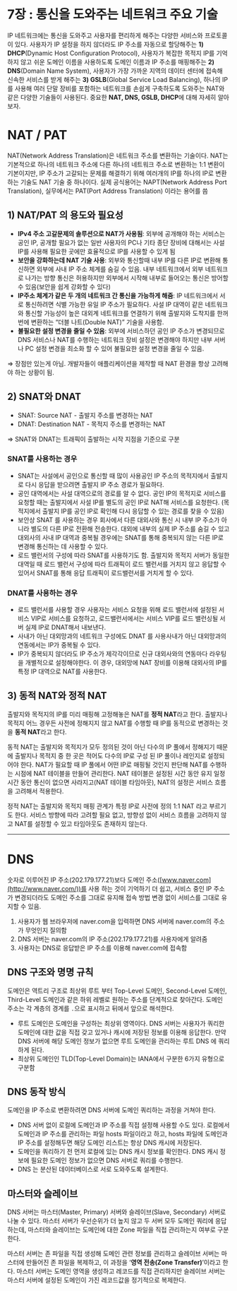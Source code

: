 # 7장 : 통신을 도와주는 네트워크 주요 기술

IP 네트워크에는 통신을 도와주고 사용자를 편리하게 해주는 다양한 서비스와 프로토콜이 있다.
사용자가 IP 설정을 하지 않더라도 IP 주소를 자동으로 할당해주는 **1) DHCP**(Dynamic Host Configuration Protocol), 사용자가 복잡한 목적지 IP를 기억하지 않고 쉬운 도메인 이름을 사용하도록 도메인 이름과 IP 주소를 매핑해주는 **2) DNS**(Domain Name System), 사용자가 가장 가까운 지역의 데이터 센터에 접속해 신속한 서비스를 받게 해주는 **3) GSLB**(Global Service Load Balancing), 하나의 IP를 사용해 여러 단말 장비를 포함하는 네트워크를 손쉽게 구축하도록 도와주는 NAT와 같은 다양한 기술들이 사용된다.
중요한 **NAT, DNS, GSLB, DHCP**에 대해 자세히 알아보자.

# NAT / PAT

NAT(Network Address Translation)은 네트워크 주소를 변환하는 기술이다. NAT는 기본적으로 하나의 네트워크 주소에 다른 하나의 네트워크 주소로 변환하는 1:1 변환이 기본이지만, IP 주소가 고갈되는 문제를 해결하기 위해 여러개의 IP를 하나의 IP로 변환하는 기술도 NAT 기술 중 하나이다. 실제 공식용어는 NAPT(Network Address Port Translation), 실무에서는 PAT(Port Address Translation) 이라는 용어를 씀

## 1) NAT/PAT 의 용도와 필요성

- **IPv4 주소 고갈문제의 솔루션으로 NAT가 사용됨**: 외부에 공개해야 하는 서비스는 공인 IP, 공개할 필요가 없는 일반 사용자의 PC나 기타 종단 장비에 대해서는 사설 IP를 사용해 필요한 곳에만 효율적으로 IP를 사용할 수 있게 됨
- **보안을 강화하는데 NAT 기술 사용**: 외부와 통신할때 내부 IP를 다른 IP로 변환해 통신하면 외부에 사내 IP 주소 체계를 숨길 수 있음. 내부 네트워크에서 외부 네트워크로 나가는 방향 통신은 허용하지만 외부에서 시작해 내부로 들어오는 통신은 방어할 수 있음(보안을 쉽게 강화할 수 있다)
- **IP주소 체계가 같은 두 개의 네트워크 간 통신을 가능하게 해줌**: IP 네트워크에서 서로 통신하려면 식별 가능한 유일 IP 주소가 필요하다. 사설 IP 대역이 같은 네트워크와 통신할 가능성이 높은 대외계 네트워크를 연결하기 위해 출발지와 도착지를 한꺼번에 변환하는 “더블 나트(Double NAT)” 기술을 사용함.
- **불필요한 설정 변경을 줄일 수 있음**:  외부에 서비스하던 공인 IP 주소가 변경되므로 DNS 서비스나 NAT를 수행하는 네트워크 장비 설정은 변경해야 하지만 내부 서버나 PC 설정 변경을 최소화 할 수 있어 불필요한 설정 변경을 줄일 수 있음.

⇒ 장점만 있는게 아님. 개발자들이 애플리케이션을 제작할 때 NAT 환경을 항상 고려해야 하는 상황이 됨.

## 2) SNAT와 DNAT

- SNAT: Source NAT - 출발지 주소를 변경하는 NAT
- DNAT: Destination NAT - 목적지 주소를 변경하는 NAT

⇒ SNAT와 DNAT는 트래픽이 출발하는 시작 지점을 기준으로 구분

### SNAT를 사용하는 경우

- SNAT는 사설에서 공인으로 통신할 때 많이 사용공인 IP 주소의 목적지에서 출발지로 다시 응답을 받으려면 출발지 IP 주소 경로가 필요하다.
- 공인 대역에서는 사설 대역으로의 경로를 알 수 없다. 공인 IP의 목적지로 서비스를 요청할 때는 출발지에서 사설 IP를 별도의 공인 IP로 NAT해 서비스를 요청한다. (목적지에서 출발지 IP를 공인 IP로 확인해 다시 응답할 수 있는 경로를 찾을 수 있음)
- 보안상 SNAT 를 사용하는 경우 회사에서 다른 대외사와 통신 시 내부 IP 주소가 아니라 별도의 다른 IP로 전환해 전송한다. 대외에 내부의 실제 IP 주소를 숨길 수 있고 대외사의 사내 IP 대역과 중복될 경우에는 SNAT를 통해 중복되지 않는 다른 IP로 변경해 통신하는 데 사용할 수 있다.
- 로드 밸런서의 구성에 따라 SNAT를 사용하기도 함. 출발지와 목적지 서버가 동일한 대역일 때 로드 밸런서 구성에 따라 트래픽이 로드 밸런서를 거치지 않고 응답할 수 있어서 SNAT를 통해 응답 트래픽이 로드밸런서를 거치게 할 수 있다.

### DNAT를 사용하는 경우

- 로드 밸런서를 사용할 경우 사용자는 서비스 요청을 위해 로드 밸런서에 설정된 서비스 VIP로 서비스를 요청하고, 로드밸런서에서는 서비스 VIP를 로드 밸런싱될 서버 실제 IP로 DNAT해서 내보낸다.
- 사내가 아닌 대외망과의 네트워크 구성에도 DNAT 를 사용사내가 아닌 대외망과의 연동에서는 IP가 중복될 수 있다.
- IP가 중복되지 않더라도 IP 주소가 제각각이므로 신규 대외사와의 연동마다 라우팅을 개별적으로 설정해야한다. 이 경우, 대외망에 NAT 장비를 이용해 대외사의 IP를 특정 IP 대역으로 NAT를 사용한다.

## 3) 동적 NAT와 정적 NAT

출발지와 목적지의 IP를 미리 매핑해 고정해놓은 NAT를 **정적 NAT**라고 한다. 출발지나 목적지 어느 경우든 사전에 정해지지 않고 NAT를 수행할 때 IP를 동적으로 변경하는 것을 **동적 NAT**라고 한다.

동적 NAT는 출발지와 목적지가 모두 정의된 것이 아닌 다수의 IP 풀에서 정해지기 때문에 출발지나 목적지 중 한 곳은 적어도 다수의 IP로 구성 된 IP 풀이나 레인지로 설정되어야 한다. NAT가 필요할 때 IP 풀에서 어떤 IP로 매핑될 것인지 판단해 NAT를 수행하는 시점에 NAT 테이블을 만들어 관리한다. NAT 테이블은 설정된 시간 동안 유지 일정 시간 동안 통신이 없으면 사라지고(NAT 테이블 타임아웃), NAT의 설정은 서비스 흐름을 고려해서 적용한다.

정적 NAT는 출발지와 목적지 매핑 관계가 특정 IP로 사전에 정의 1:1 NAT 라고 부르기도 한다. 서비스 방향에 따라 고려할 필요 없고, 방향성 없이 서비스 흐름을 고려하지 않고 NAT를 설정할 수 있고 타임아웃도 존재하지 않는다.

---

# DNS

숫자로 이루어진 IP 주소(202.179.177.21)보다 도메인 주소([www.naver.com](http://www.naver.com/))를 사용 하는 것이 기억하기 더 쉽고, 서비스 중인 IP 주소가 변경되더라도 도메인 주소를 그대로 유지해 접속 방법 변경 없이 서비스를 그대로 유지할 수 있음.

1. 사용자가 웹 브라우저에 naver.com을 입력하면 DNS 서버에 naver.com의 주소가 무엇인지 질의함
2. DNS 서버는 naver.com의 IP 주소(202.179.177.21)를 사용자에게 알려줌
3. 사용자는 DNS로 응답받은 IP 주소를 이용해 naver.com에 접속함

## DNS 구조와 명명 규칙


도메인은 역트리 구조로 최상위 루트 부터 Top-Level 도메인, Second-Level 도메인, Third-Level 도메인과 같은 하위 레벨로 원하는 주소를 단계적으로 찾아간다. 도메인 주소는 각 계층의 경계를 `.`으로 표시하고 뒤에서 앞으로 해석한다. 

- 루트 도메인은 도메인을 구성하는 최상위 영역이다. DNS 서버는 사용자가 쿼리한 도메인에 대한 값을 직접 갖고 있거나 캐시에 저장된 정보를 이용해 응답한다. 만약 DNS 서버에 해당 도메인 정보가 없으면 루트 도메인을 관리하는 루트 DNS 에 쿼리하게 된다.
- 최상위 도메인인 TLD(Top-Level Domain)는 IANA에서 구분한 6가지 유형으로 구분함

## DNS 동작 방식

도메인을 IP 주소로 변환하려면 DNS 서버에 도메인 쿼리하는 과정을 거쳐야 한다. 

- DNS 서버 없이 로컬에 도메인과 IP 주소를 직접 설정해 사용할 수도 있다. 로컬에서 도메인과 IP 주소를 관리하는 파일 hosts 파일이라고 하고, hosts 파일에 도메인과 IP 주소를 설정해두면 해당 도메인 리스트는 항상 DNS 캐시에 저장된다.
- 도메인을 쿼리하기 전 먼저 로컬에 있는 DNS 캐시 정보를 확인한다. DNS 캐시 정보에 필요한 도메인 정보가 없으면 DNS 서버로 쿼리를 수행한다.
- DNS 는 분산된 데이터베이스로 서로 도와주도록 설계한다.

## 마스터와 슬레이브

DNS 서버는 마스터(Master, Primary) 서버와 슬레이브(Slave, Secondary) 서버로 나눌 수 있다. 마스터 서버가 우선순위가 더 높지 않고 두 서버 모두 도메인 쿼리에 응답하는데, 마스터와 슬레이브는 도메인에 대한 Zone 파일을 직접 관리하는지 여부로 구분한다. 

마스터 서버는 존 파일을 직접 생성해 도메인 관련 정보를 관리하고 슬레이브 서버는 마스터에 만들어진 존 파일을 복제하고, 이 과정을 ‘**영역 전송(Zone Transfer)**’이라고 한다. 마스터 서버는 도메인 영역을 생성하고 레코드를 직접 관리하지만 슬레이브 서버는 마스터 서버에 설정된 도메인이 가진 레코드값을 정기적으로 복제한다.